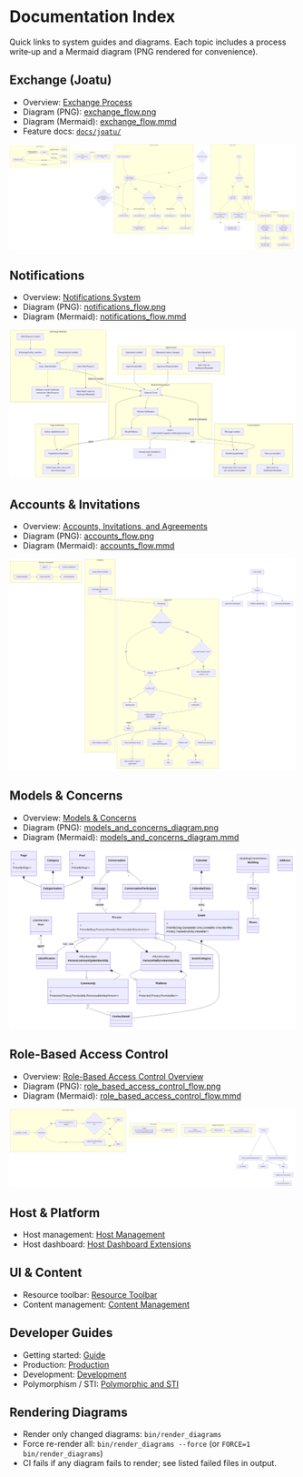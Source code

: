 # Documentation Index

Quick links to system guides and diagrams. Each topic includes a process write‑up and a Mermaid diagram (PNG rendered for convenience).

## Exchange (Joatu)
- Overview: [Exchange Process](./exchange_process.md)
- Diagram (PNG): [exchange_flow.png](./exchange_flow.png)
- Diagram (Mermaid): [exchange_flow.mmd](./exchange_flow.mmd)
- Feature docs: [`docs/joatu/`](./joatu)

![Exchange Flow](./exchange_flow.png)

## Notifications
- Overview: [Notifications System](./notifications_system.md)
- Diagram (PNG): [notifications_flow.png](./notifications_flow.png)
- Diagram (Mermaid): [notifications_flow.mmd](./notifications_flow.mmd)

![Notifications Flow](./notifications_flow.png)

## Accounts & Invitations
- Overview: [Accounts, Invitations, and Agreements](./accounts_and_invitations.md)
- Diagram (PNG): [accounts_flow.png](./accounts_flow.png)
- Diagram (Mermaid): [accounts_flow.mmd](./accounts_flow.mmd)

![Accounts Flow](./accounts_flow.png)

## Models & Concerns
- Overview: [Models & Concerns](./models_and_concerns.md)
- Diagram (PNG): [models_and_concerns_diagram.png](./models_and_concerns_diagram.png)
- Diagram (Mermaid): [models_and_concerns_diagram.mmd](./models_and_concerns_diagram.mmd)

![Models & Concerns](./models_and_concerns_diagram.png)

## Role-Based Access Control
- Overview: [Role-Based Access Control Overview](./rbac_overview.md)
- Diagram (PNG): [role_based_access_control_flow.png](./role_based_access_control_flow.png)
- Diagram (Mermaid): [role_based_access_control_flow.mmd](./role_based_access_control_flow.mmd)

![Role-Based Access Control Flow](./role_based_access_control_flow.png)

## Host & Platform
- Host management: [Host Management](./host_management.md)
- Host dashboard: [Host Dashboard Extensions](./host_dashboard_extensions.md)

## UI & Content
- Resource toolbar: [Resource Toolbar](./resource_toolbar.md)
- Content management: [Content Management](./content_management.md)

## Developer Guides
- Getting started: [Guide](./guide.md)
- Production: [Production](./production)
- Development: [Development](./development)
- Polymorphism / STI: [Polymorphic and STI](./polymorphic_and_sti.md)

## Rendering Diagrams
- Render only changed diagrams: `bin/render_diagrams`
- Force re-render all: `bin/render_diagrams --force` (or `FORCE=1 bin/render_diagrams`)
- CI fails if any diagram fails to render; see listed failed files in output.
